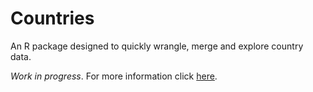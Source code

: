# Countries

An R package designed to quickly wrangle, merge and explore country data.

*Work in progress*. For more information click [here](https://fbellelli.com/posts/2021-06-20-a-package-for-country-data/).
